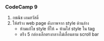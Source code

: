 ### CodeCamp  9
1. กชณิช เอมสวัสดิ์
2. ให้สร้าง web page ดังภาพจาก style ด้านล่าง
    - ห้ามแก้ไข style ที่ให้ + ห้ามใส่ style ใน tag
    - ตรึง 5 กล่องเล็กตรงกลางไม่เลื่อนตาม scroll bar
